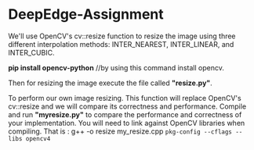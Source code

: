 # DeepEdge-Assignment

We'll use OpenCV's cv::resize function to resize the image using three different interpolation methods: INTER_NEAREST, INTER_LINEAR, and INTER_CUBIC.

**pip install opencv-python**  //by using this command install opencv.

Then for resizing the image execute the file called **"resize.py"**.

To perform our own image resizing. This function will replace OpenCV's cv::resize and we will compare its correctness and performance.
Compile and run **"myresize.py"** to compare the performance and correctness of your implementation. 
You will need to link against OpenCV libraries when compiling. That is : g++ -o resize my_resize.cpp `pkg-config --cflags --libs opencv4`
